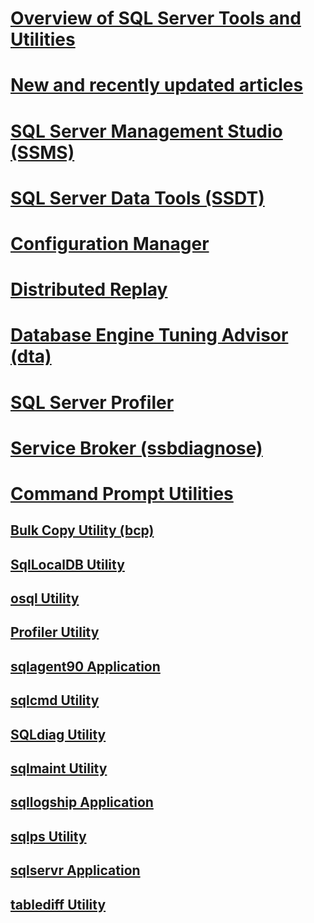 
# [Overview of SQL Server Tools and Utilities](../tools/overview-sql-tools.md)
# [New and recently updated articles](new-updated-tools.md)

# [SQL Server Management Studio (SSMS)](../ssms/download-sql-server-management-studio-ssms.md)

# [SQL Server Data Tools (SSDT)](../ssdt/download-sql-server-data-tools-ssdt.md)

# [Configuration Manager](../tools/configuration-manager/sql-server-configuration-manager-help.md)
# [Distributed Replay](../tools/distributed-replay/install-distributed-replay-overview.md)
# [Database Engine Tuning Advisor (dta)](../tools/dta/dta-utility.md)
# [SQL Server Profiler](../tools/sql-server-profiler/sql-server-profiler.md)
# [Service Broker (ssbdiagnose)](../tools/ssbdiagnose/ssbdiagnose-utility-service-broker.md)

# [Command Prompt Utilities](command-prompt-utility-reference-database-engine.md)  
## [Bulk Copy Utility (bcp)](bcp-utility.md)  
## [SqlLocalDB Utility](sqllocaldb-utility.md)  
## [osql Utility](osql-utility.md)  
## [Profiler Utility](profiler-utility.md)  
## [sqlagent90 Application](sqlagent90-application.md)  
## [sqlcmd Utility](sqlcmd-utility.md)  
## [SQLdiag Utility](sqldiag-utility.md)  
## [sqlmaint Utility](sqlmaint-utility.md)  
## [sqllogship Application](sqllogship-application.md)  
## [sqlps Utility](sqlps-utility.md)  
## [sqlservr Application](sqlservr-application.md)  
## [tablediff Utility](tablediff-utility.md)